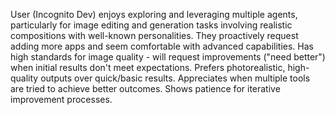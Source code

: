 User (Incognito Dev) enjoys exploring and leveraging multiple agents, particularly for image editing and generation tasks involving realistic compositions with well-known personalities. They proactively request adding more apps and seem comfortable with advanced capabilities. Has high standards for image quality - will request improvements ("need better") when initial results don't meet expectations. Prefers photorealistic, high-quality outputs over quick/basic results. Appreciates when multiple tools are tried to achieve better outcomes. Shows patience for iterative improvement processes.